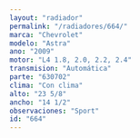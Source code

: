 ```yaml
---
layout: "radiador"
permalink: "/radiadores/664/"
marca: "Chevrolet"
modelo: "Astra"
ano: "2009"
motor: "L4 1.8, 2.0, 2.2, 2.4"
transmision: "Automática"
parte: "630702"
clima: "Con clima"
alto: "23 5/8"
ancho: "14 1/2"
observaciones: "Sport"
id: "664"
---
```


